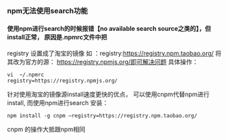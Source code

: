 ### npm无法使用search功能

#### 使用npm进行search的时候报错【no available search source之类的】，但install正常， 原因是.npmrc文件中把
registry 设置成了淘宝的镜像
如 ：registry:https://registry.npm.taobao.org/
将其改为官方的源： https://registry.npmjs.org/即可解决问题
具体操作：

```shell
vi  ~/.npmrc
registry=https://registry.npmjs.org/

```

针对使用淘宝的镜像源install速度更快的优点，
可以使用cnpm代替npm进行install, 而使用npm进行search
安装：

```shell
npm install -g cnpm —registry=https://registry.npm.taobao.org/
```
cnpm 的操作大抵跟npm相同
